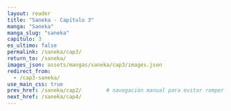 ```yaml
---
layout: reader
title: "Saneka - Capítulo 3"
manga: "Saneka"
manga_slug: "saneka"
capitulo: 3
es_ultimo: false
permalink: /saneka/cap3/
return_to: /saneka/
images_json: assets/mangas/saneka/cap3/images.json
redirect_from:
  - /cap3-saneka/
use_main_css: true
prev_href: /saneka/cap2/        # navegación manual para evitar romper el ciclo, pues al ser decimal no entra en los enteros.
next_href: /saneka/cap4/
---
```

